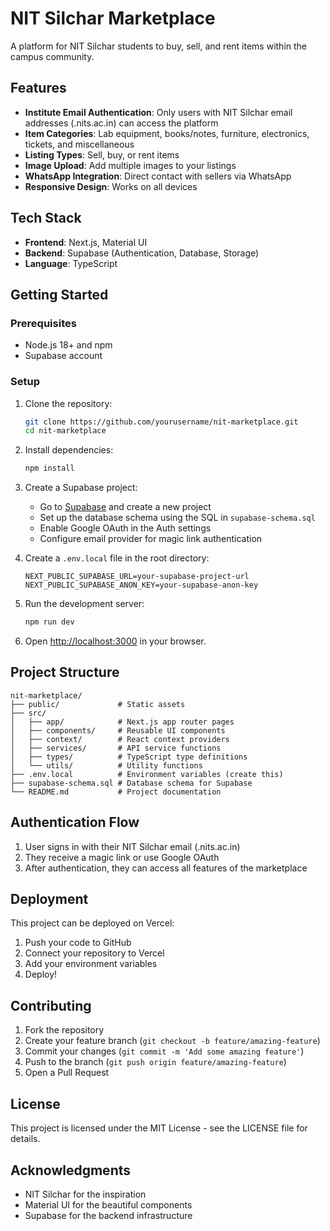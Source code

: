 # NIT Silchar Marketplace

A platform for NIT Silchar students to buy, sell, and rent items within the campus community.

## Features

- **Institute Email Authentication**: Only users with NIT Silchar email addresses (.nits.ac.in) can access the platform
- **Item Categories**: Lab equipment, books/notes, furniture, electronics, tickets, and miscellaneous
- **Listing Types**: Sell, buy, or rent items
- **Image Upload**: Add multiple images to your listings
- **WhatsApp Integration**: Direct contact with sellers via WhatsApp
- **Responsive Design**: Works on all devices

## Tech Stack

- **Frontend**: Next.js, Material UI
- **Backend**: Supabase (Authentication, Database, Storage)
- **Language**: TypeScript

## Getting Started

### Prerequisites

- Node.js 18+ and npm
- Supabase account

### Setup

1. Clone the repository:
   ```bash
   git clone https://github.com/yourusername/nit-marketplace.git
   cd nit-marketplace
   ```

2. Install dependencies:
   ```bash
   npm install
   ```

3. Create a Supabase project:
   - Go to [Supabase](https://supabase.com/) and create a new project
   - Set up the database schema using the SQL in `supabase-schema.sql`
   - Enable Google OAuth in the Auth settings
   - Configure email provider for magic link authentication

4. Create a `.env.local` file in the root directory:
   ```
   NEXT_PUBLIC_SUPABASE_URL=your-supabase-project-url
   NEXT_PUBLIC_SUPABASE_ANON_KEY=your-supabase-anon-key
   ```

5. Run the development server:
   ```bash
   npm run dev
   ```

6. Open [http://localhost:3000](http://localhost:3000) in your browser.

## Project Structure

```
nit-marketplace/
├── public/             # Static assets
├── src/
│   ├── app/            # Next.js app router pages
│   ├── components/     # Reusable UI components
│   ├── context/        # React context providers
│   ├── services/       # API service functions
│   ├── types/          # TypeScript type definitions
│   └── utils/          # Utility functions
├── .env.local          # Environment variables (create this)
├── supabase-schema.sql # Database schema for Supabase
└── README.md           # Project documentation
```

## Authentication Flow

1. User signs in with their NIT Silchar email (.nits.ac.in)
2. They receive a magic link or use Google OAuth
3. After authentication, they can access all features of the marketplace

## Deployment

This project can be deployed on Vercel:

1. Push your code to GitHub
2. Connect your repository to Vercel
3. Add your environment variables
4. Deploy!

## Contributing

1. Fork the repository
2. Create your feature branch (`git checkout -b feature/amazing-feature`)
3. Commit your changes (`git commit -m 'Add some amazing feature'`)
4. Push to the branch (`git push origin feature/amazing-feature`)
5. Open a Pull Request

## License

This project is licensed under the MIT License - see the LICENSE file for details.

## Acknowledgments

- NIT Silchar for the inspiration
- Material UI for the beautiful components
- Supabase for the backend infrastructure
